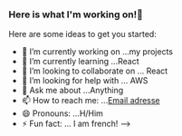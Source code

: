 ### Here is what I'm working on!👋

Here are some ideas to get you started:

- 🔭 I’m currently working on ...my projects
- 🌱 I’m currently learning ...React
- 👯 I’m looking to collaborate on ... React
- 🤔 I’m looking for help with ... AWS
- 💬 Ask me about ...Anything
- 📫 How to reach me: ...[Email adresse](ben.meziani.pro@gmail.com)
- 😄 Pronouns: ...H/Him
- ⚡ Fun fact: ... I am french!
-->
